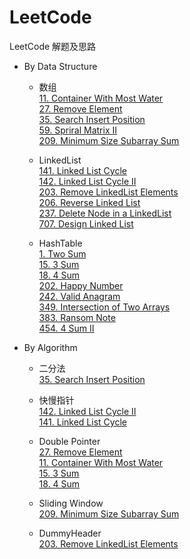 # LeetCode
LeetCode 解题及思路
* By Data Structure
    * 数组  
        [11. Container With Most Water](./Problems/11.ContainerWithMostWater)  
        [27. Remove Element](./Problems/27.RemoveElement)  
        [35. Search Insert Position](./Problems/35.SearchInsertPosition)  
        [59. Spriral Matrix II](./Problems/59.SpiralMatrixII)  
        [209. Minimum Size Subarray Sum](./Problems/209.MinimumSizeSubarraySum)  
        
    * LinkedList  
        [141. Linked List Cycle](./Problems/141.LinkedListCycle)  
        [142. Linked List Cycle II](./Problems/142.LinkedListCycleII)  
        [203. Remove LinkedList Elements](./Problems/203.RemoveLinkedListElements)  
        [206. Reverse Linked List](./Problems/206.ReverseLinkedList)  
        [237. Delete Node in a LinkedList](./Problems/237.DeleteNodeInALinkedList)  
        [707. Design Linked List](./Problems/707.DesignLinkedList)  
    
    * HashTable   
        [1. Two Sum](./Problems/1.TwoSum)  
        [15. 3 Sum](./Problems/15.ThreeSum)  
        [18. 4 Sum](./Problems/18.4Sum)  
        [202. Happy Number](Problems/202.HappyNumber)   
        [242. Valid Anagram](./Problems/242.ValidAnagram)  
        [349. Intersection of Two Arrays](./Problems/349.IntersectionofTwoArrays)  
        [383. Ransom Note](./Problems/383.RansomNote)  
        [454. 4 Sum II](./Problems/454.4SumII)  
              
* By Algorithm
    * 二分法  
        [35. Search Insert Position](./Problems/35.SearchInsertPosition)    
    
    * 快慢指针  
        [142. Linked List Cycle II](Problems/142.LinkedListCycleII)  
        [141. Linked List Cycle](./Problems/141.LinkedListCycle)
                 
    * Double Pointer  
        [27. Remove Element](./Problems/27.RemoveElement)  
        [11. Container With Most Water](./Problems/11.ContainerWithMostWater)  
        [15. 3 Sum](./Problems/15.ThreeSum)  
        [18. 4 Sum](./Problems/18.4Sum)
       
    * Sliding Window  
        [209. Minimum Size Subarray Sum](./Problems/209.MinimumSizeSubarraySum)   
    
    * DummyHeader  
        [203. Remove LinkedList Elements](./Problems/203.RemoveLinkedListElements)
    